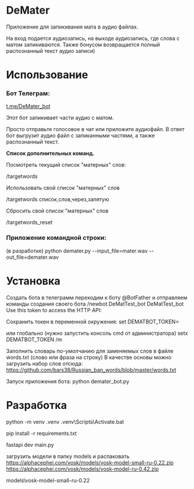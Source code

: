 # DeMater
Приложение для запикивания мата в аудио файлах.

На вход подается аудиозапись, на выходе аудиозапись, где слова с матом запикиваются.
Также бонусом возвращается полный распознанный текст аудио записи)

# Использование

### Бот Телеграм:
[t.me/DeMater_bot](https://t.me/DeMater_bot)

Этот бот запикивает части аудио с матом.

Просто отправьте голосовое в чат или приложите аудиофайл.
В ответ бот выгрузит аудио файл с запиканными частями, а также распознанный текст.


**Список дополнительных команд.**

Посмотреть текущий список "матерных" слов:

/targetwords

Использовать свой список "матерных" слов

/targetwords список,слов,через,запятую

Сбросить свой список "матерных" слов

/targetwords_reset


### Приложение командной строки:
(в разработке)
python demater.py --input_file=mater.wav --out_file=demater.wav

# Установка

Создать бота в телеграмм
переходим к боту @BotFather и отправляем команды создания своего бота
/newbot
DeMatTest_bot
DeMatTest_bot
Use this token to access the HTTP API:
<TOKEN>

Сохранить токен в переменной окружения:
set DEMATBOT_TOKEN=<TOKEN>

или глобально (нужно запустить консоль cmd от администратора)
setx DEMATBOT_TOKEN <TOKEN> /m

Заполнить словарь по-умолчанию для заменяемых слов в файле words.txt (слово или фраза на строку)
В качестве основы можно загрузить набор слов отсюда:
https://github.com/bars38/Russian_ban_words/blob/master/words.txt

Запуск приложения бота:
python demater_bot.py

# Разработка

python -m venv .venv
.venv\Scripts\Activate.bat

pip install -r requirements.txt

fastapi dev main.py

загрузить модели в папку models и распаковать
https://alphacephei.com/vosk/models/vosk-model-small-ru-0.22.zip
https://alphacephei.com/vosk/models/vosk-model-ru-0.42.zip

models\vosk-model-small-ru-0.22